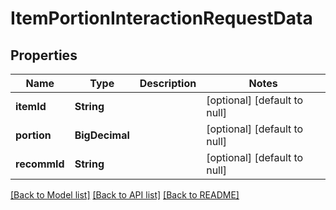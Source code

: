 # ItemPortionInteractionRequestData
## Properties

| Name | Type | Description | Notes |
|------------ | ------------- | ------------- | -------------|
| **itemId** | **String** |  | [optional] [default to null] |
| **portion** | **BigDecimal** |  | [optional] [default to null] |
| **recommId** | **String** |  | [optional] [default to null] |

[[Back to Model list]](../README.md#documentation-for-models) [[Back to API list]](../README.md#documentation-for-api-endpoints) [[Back to README]](../README.md)

